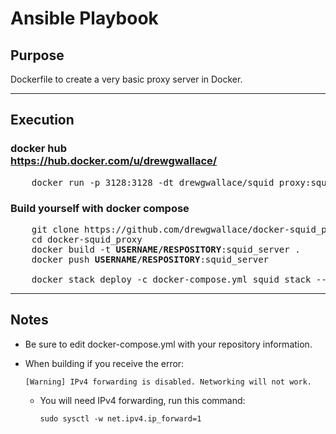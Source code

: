 # Ansible Playbook



## Purpose
  Dockerfile to create a very basic proxy server in Docker.
  
----

## Execution

### docker hub <br> https://hub.docker.com/u/drewgwallace/
<pre>
    docker run -p 3128:3128 -dt drewgwallace/squid_proxy:squid_server
</pre>
### Build yourself with docker compose
<pre>
    git clone https://github.com/drewgwallace/docker-squid_proxy.git
    cd docker-squid_proxy
    docker build -t <b>USERNAME/RESPOSITORY</b>:squid_server .
    docker push <b>USERNAME/RESPOSITORY</b>:squid_server
    <Edit the docker-compose.yml with your repository>
    docker stack deploy -c docker-compose.yml squid_stack --with-registry-auth
</pre>   


----

## Notes
+ Be sure to edit docker-compose.yml with your repository information.
+ When building if you receive the error:

      [Warning] IPv4 forwarding is disabled. Networking will not work.
      
  + You will need IPv4 forwarding, run this command:

        sudo sysctl -w net.ipv4.ip_forward=1
